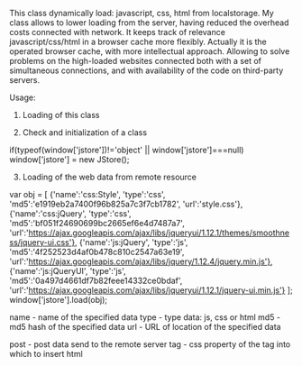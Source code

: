 This class dynamically load: javascript, css, html from localstorage. 
My class allows to lower loading from the server, having reduced the overhead costs connected with network. It keeps track of relevance javascript/css/html in a browser cache more flexibly. Actually it is the operated browser cache, with more intellectual approach. Allowing to solve problems on the high-loaded websites connected both with a set of simultaneous connections, and with availability of the code on third-party servers.

Usage:
1. Loading of this class

<script type="application/javascript" src="JStore.class.js"></script>


2. Check and initialization of a class

if(typeof(window['jstore'])!='object' || window['jstore']===null)
     window['jstore'] = new JStore();

     
3. Loading of the web data from remote resource

var obj = [
            {'name':'css:Style', 'type':'css', 'md5':'e1919eb2a7400f96b825a7c3f7cb1782', 'url':'style.css'},
            {'name':'css:jQuery', 'type':'css', 'md5':'bf051f24690699bc2665ef6e4d7487a7', 'url':'https://ajax.googleapis.com/ajax/libs/jqueryui/1.12.1/themes/smoothness/jquery-ui.css'},
            {'name':'js:jQuery', 'type':'js', 'md5':'4f252523d4af0b478c810c2547a63e19', 'url':'https://ajax.googleapis.com/ajax/libs/jquery/1.12.4/jquery.min.js'},
            {'name':'js:jQueryUI', 'type':'js', 'md5':'0a497d4661df7b82feee14332ce0bdaf', 'url':'https://ajax.googleapis.com/ajax/libs/jqueryui/1.12.1/jquery-ui.min.js'}
          ];
window['jstore'].load(obj);


name - name of the specified data
type - type data: js, css or html
md5 - md5 hash of the specified data
url - URL of location of the specified data

post - post data send to the remote server
tag - css property of the tag into which to insert html
